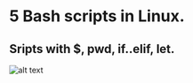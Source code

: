 # 5 Bash scripts in Linux.

## Sripts with $, pwd, if..elif, let.

![alt text](https://www.webservertalk.com/wp-content/uploads/chmod-recursive.jpg)
